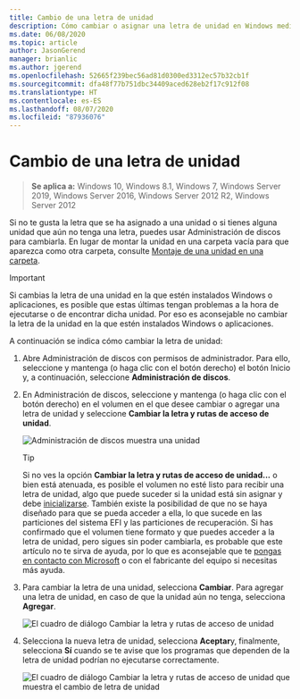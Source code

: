 ```yaml
---
title: Cambio de una letra de unidad
description: Cómo cambiar o asignar una letra de unidad en Windows mediante Administración de discos.
ms.date: 06/08/2020
ms.topic: article
author: JasonGerend
manager: brianlic
ms.author: jgerend
ms.openlocfilehash: 52665f239bec56ad81d0300ed3312ec57b32cb1f
ms.sourcegitcommit: dfa48f77b751dbc34409aced628eb2f17c912f08
ms.translationtype: HT
ms.contentlocale: es-ES
ms.lasthandoff: 08/07/2020
ms.locfileid: "87936076"
---
```

# <a name="change-a-drive-letter"></a>Cambio de una letra de unidad

> **Se aplica a:** Windows 10, Windows 8.1, Windows 7, Windows Server 2019, Windows Server 2016, Windows Server 2012 R2, Windows Server 2012

Si no te gusta la letra que se ha asignado a una unidad o si tienes alguna unidad que aún no tenga una letra, puedes usar Administración de discos para cambiarla. En lugar de montar la unidad en una carpeta vacía para que aparezca como otra carpeta, consulte [Montaje de una unidad en una carpeta](assign-a-mount-point-folder-path-to-a-drive.md).

> [!IMPORTANT]
> Si cambias la letra de una unidad en la que estén instalados Windows o aplicaciones, es posible que estas últimas tengan problemas a la hora de ejecutarse o de encontrar dicha unidad. Por eso es aconsejable no cambiar la letra de la unidad en la que estén instalados Windows o aplicaciones.

A continuación se indica cómo cambiar la letra de unidad:

1. Abre Administración de discos con permisos de administrador.
    Para ello, seleccione y mantenga (o haga clic con el botón derecho) el botón Inicio y, a continuación, seleccione **Administración de discos**.
1. En Administración de discos, seleccione y mantenga (o haga clic con el botón derecho) en el volumen en el que desee cambiar o agregar una letra de unidad y seleccione **Cambiar la letra y rutas de acceso de unidad**.

    ![Administración de discos muestra una unidad](media/change-drive-letter.png)
    > [!TIP]
    > Si no ves la opción **Cambiar la letra y rutas de acceso de unidad...** o bien está atenuada, es posible el volumen no esté listo para recibir una letra de unidad, algo que puede suceder si la unidad está sin asignar y debe [inicializarse](initialize-new-disks.md). También existe la posibilidad de que no se haya diseñado para que se pueda acceder a ella, lo que sucede en las particiones del sistema EFI y las particiones de recuperación. Si has confirmado que el volumen tiene formato y que puedes acceder a la letra de unidad, pero sigues sin poder cambiarla, es probable que este artículo no te sirva de ayuda, por lo que es aconsejable que te [pongas en contacto con Microsoft](https://support.microsoft.com/contactus/) o con el fabricante del equipo si necesitas más ayuda.

1. Para cambiar la letra de una unidad, selecciona **Cambiar**. Para agregar una letra de unidad, en caso de que la unidad aún no tenga, selecciona **Agregar**.

    ![El cuadro de diálogo Cambiar la letra y rutas de acceso de unidad](media/change-drive-letter2.png)
1. Selecciona la nueva letra de unidad, selecciona **Aceptar**y, finalmente, selecciona **Sí** cuando se te avise que los programas que dependen de la letra de unidad podrían no ejecutarse correctamente.

    ![El cuadro de diálogo Cambiar la letra y rutas de acceso de unidad que muestra el cambio de letra de unidad](media/change-drive-letter3.png)
